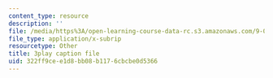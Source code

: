 ```yaml
---
content_type: resource
description: ''
file: /media/https%3A/open-learning-course-data-rc.s3.amazonaws.com/9-00sc-introduction-to-psychology-fall-2011/322ff9cee1d8bb08b1176cbcbe0d5366_76O3rulk844.srt
file_type: application/x-subrip
resourcetype: Other
title: 3play caption file
uid: 322ff9ce-e1d8-bb08-b117-6cbcbe0d5366
---
```

